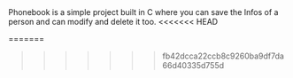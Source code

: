 ## 
Phonebook is a simple project built in C where you can save the Infos of a person and can modify and delete it too.
<<<<<<< HEAD

=======
>>>>>>> fb42dcca22ccb8c9260ba9df7da66d40335d755d
